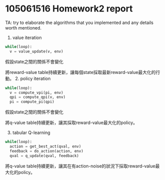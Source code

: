 # 105061516 Homework2 report

TA: try to elaborate the algorithms that you implemented and any details worth mentioned.


1. value iteration

```python
while(loop):
  v = value_update(v, env)
```

假設state之間的關係不會變化

將reward-value table持續更新，讓每個state採取最新reward-value最大化的行動。
2. policy iteration

```python
while(loop):
  v = compute_vpi(pi, env)
  qpi = compute_qpi(v, env)
  pi = compute_pi(qpi)
```
假設state之間的關係不會變化

將q-value table持續更新，讓其採取reward-value最大化的policy。

3. tabular Q-learning
```python
while(loop):
  action = get_best_act(qval, env)
  feedback = do_action(action, env)
  qval = q_update(qval, feedback)
```
將q-value table持續更新，讓其在有action-noise的狀況下採取reward-value最大化的policy。
